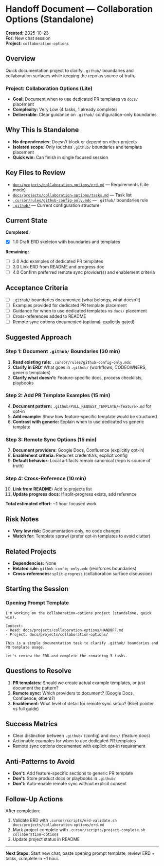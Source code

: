 # Handoff Document — Collaboration Options (Standalone)

**Created:** 2025-10-23  
**For:** New chat session  
**Project:** `collaboration-options`

## Overview

Quick documentation project to clarify `.github/` boundaries and collaboration surfaces while keeping the repo as source of truth.

### Project: Collaboration Options (Lite)

- **Goal:** Document when to use dedicated PR templates vs `docs/` placement
- **Complexity:** Very Low (4 tasks, 1 already complete)
- **Deliverable:** Clear guidance on `.github/` configuration-only boundaries

## Why This Is Standalone

- **No dependencies:** Doesn't block or depend on other projects
- **Isolated scope:** Only touches `.github/` boundaries and template placement
- **Quick win:** Can finish in single focused session

## Key Files to Review

- [`docs/projects/collaboration-options/erd.md`](./erd.md) — Requirements (Lite mode)
- [`docs/projects/collaboration-options/tasks.md`](./tasks.md) — Task list
- [`.cursor/rules/github-config-only.mdc`](../../../../../.cursor/rules/github-config-only.mdc) — `.github/` boundaries rule
- [`.github/`](../../../../../.github/) — Current configuration structure

## Current State

**Completed:**

- [x] 1.0 Draft ERD skeleton with boundaries and templates

**Remaining:**

- [ ] 2.0 Add examples of dedicated PR templates
- [ ] 3.0 Link ERD from README and progress doc
- [ ] 4.0 Confirm preferred remote sync provider(s) and enablement criteria

## Acceptance Criteria

- [ ] `.github/` boundaries documented (what belongs, what doesn't)
- [ ] Examples provided for dedicated PR template placement
- [ ] Guidance for when to use dedicated templates vs `docs/` placement
- [ ] Cross-references added to README
- [ ] Remote sync options documented (optional, explicitly gated)

## Suggested Approach

### Step 1: Document `.github/` Boundaries (30 min)

1. **Read existing rule:** `.cursor/rules/github-config-only.mdc`
2. **Clarify in ERD:** What goes in `.github/` (workflows, CODEOWNERS, generic templates)
3. **Clarify what doesn't:** Feature-specific docs, process checklists, playbooks

### Step 2: Add PR Template Examples (15 min)

4. **Document pattern:** `.github/PULL_REQUEST_TEMPLATE/<feature>.md` for opt-in
5. **Add example:** Show how feature-specific template would be structured
6. **Contrast with generic:** Explain when to use dedicated vs generic template

### Step 3: Remote Sync Options (15 min)

7. **Document providers:** Google Docs, Confluence (explicitly opt-in)
8. **Enablement criteria:** Requires credentials, explicit config
9. **Default behavior:** Local artifacts remain canonical (repo is source of truth)

### Step 4: Cross-Reference (10 min)

10. **Link from README:** Add to projects list
11. **Update progress docs:** If split-progress exists, add reference

**Total estimated effort:** ~1 hour focused work

## Risk Notes

- **Very low risk:** Documentation-only, no code changes
- **Watch for:** Template sprawl (prefer opt-in templates to avoid clutter)

## Related Projects

- **Dependencies:** None
- **Related rule:** `github-config-only.mdc` (reinforces boundaries)
- **Cross-references:** `split-progress` (collaboration surface discussion)

## Starting the Session

### Opening Prompt Template

```
I'm working on the collaboration-options project (standalone, quick win).

Context:
- Read: docs/projects/collaboration-options/HANDOFF.md
- Project: docs/projects/collaboration-options/

This is a simple documentation task to clarify .github/ boundaries and PR template usage.

Let's review the ERD and complete the remaining 3 tasks.
```

## Questions to Resolve

1. **PR templates:** Should we create actual example templates, or just document the pattern?
2. **Remote sync:** Which providers to document? (Google Docs, Confluence, others?)
3. **Enablement:** What level of detail for remote sync setup? (Brief pointer vs full guide)

## Success Metrics

- Clear distinction between `.github/` (config) and `docs/` (feature docs)
- Actionable examples for when to use dedicated PR templates
- Remote sync options documented with explicit opt-in requirement

## Anti-Patterns to Avoid

- **Don't:** Add feature-specific sections to generic PR template
- **Don't:** Store product docs or playbooks in `.github/`
- **Don't:** Auto-enable remote sync without explicit consent

## Follow-Up Actions

After completion:

1. Validate ERD with `.cursor/scripts/erd-validate.sh docs/projects/collaboration-options/erd.md`
2. Mark project complete with `.cursor/scripts/project-complete.sh collaboration-options`
3. Update project status in README

---

**Next Steps:** Start new chat, paste opening prompt template, review ERD + tasks, complete in ~1 hour.
